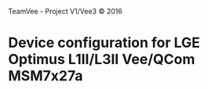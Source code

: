 TeamVee - Project V1/Vee3 © 2016

Device configuration for LGE Optimus L1II/L3II Vee/QCom MSM7x27a
=====================================
